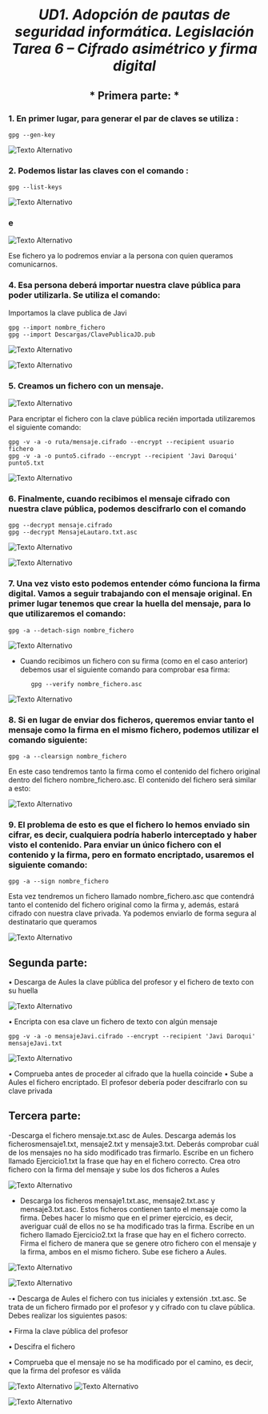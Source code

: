 # <center> *UD1. Adopción de pautas de seguridad informática. Legislación Tarea 6 – Cifrado asimétrico y firma digital* </center>


## <center> * Primera parte: * </center>

### 1. En primer lugar, para generar el par de claves se utiliza :
    gpg --gen-key

![Texto Alternativo](nuevas/1.png)

### 2. Podemos listar las claves con el comando :
    gpg --list-keys

![Texto Alternativo](nuevas/2.png)

### e


![Texto Alternativo](nuevas/3.png)

Ese fichero ya lo podremos enviar a la persona con quien queramos comunicarnos.

### 4. Esa persona deberá importar nuestra clave pública para poder utilizarla. Se utiliza el comando:
Importamos la clave publica de Javi

    gpg --import nombre_fichero
    gpg --import Descargas/ClavePublicaJD.pub 


![Texto Alternativo](nuevas/4.png)


![Texto Alternativo](nuevas/5.png)


### 5. Creamos un fichero con un mensaje.
 
 ![Texto Alternativo](nuevas/6.png)


Para encriptar el fichero con la clave pública recién importada utilizaremos el siguiente
comando:

    gpg -v -a -o ruta/mensaje.cifrado --encrypt --recipient usuario fichero 
    gpg -v -a -o punto5.cifrado --encrypt --recipient 'Javi Daroqui' punto5.txt

 ![Texto Alternativo](nuevas/7.png)



 ### 6. Finalmente, cuando recibimos el mensaje cifrado con nuestra clave pública, podemos descifrarlo con el comando 
 
    gpg --decrypt mensaje.cifrado
    gpg --decrypt MensajeLautaro.txt.asc

![Texto Alternativo](nuevas/8.png)

![Texto Alternativo](nuevas/9.png)

### 7. Una vez visto esto podemos entender cómo funciona la firma digital. Vamos a seguir trabajando con el mensaje original. En primer lugar tenemos que crear la huella del mensaje, para lo que utilizaremos el comando:

    gpg -a --detach-sign nombre_fichero

![Texto Alternativo](nuevas/10.png)

- Cuando recibimos un fichero con su firma (como en el caso anterior) debemos usar el siguiente comando para comprobar esa firma:
    
         gpg --verify nombre_fichero.asc

![Texto Alternativo](nuevas/11.png)

### 8. Si en lugar de enviar dos ficheros, queremos enviar tanto el mensaje como la firma en el mismo fichero, podemos utilizar el comando siguiente:

    gpg -a --clearsign nombre_fichero

En este caso tendremos tanto la firma como el contenido del fichero original dentro del fichero nombre_fichero.asc. El contenido del fichero será similar a esto:


![Texto Alternativo](nuevas/12.png)

### 9. El problema de esto es que el fichero lo hemos enviado sin cifrar, es decir, cualquiera podría haberlo interceptado y haber visto el contenido. Para enviar un único fichero con el contenido y la firma, pero en formato encriptado, usaremos el siguiente comando:

    gpg -a --sign nombre_fichero

Esta vez tendremos un fichero llamado nombre_fichero.asc que contendrá tanto el
contenido del fichero original como la firma y, además, estará cifrado con nuestra clave
privada. Ya podemos enviarlo de forma segura al destinatario que queramos

![Texto Alternativo](nuevas/13.png)


## Segunda parte:
• Descarga de Aules la clave pública del profesor y el fichero de texto con su huella

![Texto Alternativo](nuevas/14.png)

• Encripta con esa clave un fichero de texto con algún mensaje

    gpg -v -a -o mensajeJavi.cifrado --encrypt --recipient 'Javi Daroqui' mensajeJavi.txt 
     

![Texto Alternativo](nuevas/15.png)

• Comprueba antes de proceder al cifrado que la huella coincide
• Sube a Aules el fichero encriptado. El profesor debería poder descifrarlo con su clave privada

## Tercera parte:

-Descarga el fichero mensaje.txt.asc de Aules. Descarga además los ficherosmensaje1.txt, mensaje2.txt y mensaje3.txt. Deberás comprobar cuál de los mensajes no ha sido modificado tras firmarlo. Escribe en un fichero llamado Ejercicio1.txt la frase que hay en el fichero correcto. Crea otro fichero con la
firma del mensaje y sube los dos ficheros a Aules

![Texto Alternativo](nuevas/16.png)

- Descarga los ficheros mensaje1.txt.asc, mensaje2.txt.asc y
mensaje3.txt.asc. Estos ficheros contienen tanto el mensaje como la firma.
Debes hacer lo mismo que en el primer ejercicio, es decir, averiguar cuál de ellos
no se ha modificado tras la firma. Escribe en un fichero llamado Ejercicio2.txt
la frase que hay en el fichero correcto. Firma el fichero de manera que se genere
otro fichero con el mensaje y la firma, ambos en el mismo fichero. Sube ese fichero
a Aules.

![Texto Alternativo](nuevas/17.png)

![Texto Alternativo](nuevas/18.png)



-• Descarga de Aules el fichero con tus iniciales y extensión .txt.asc. Se trata de
un fichero firmado por el profesor y y cifrado con tu clave pública. Debes realizar
los siguientes pasos:

• Firma la clave pública del profesor

• Descifra el fichero

• Comprueba que el mensaje no se ha modificado por el camino, es decir, que
la firma del profesor es válida

![Texto Alternativo](nuevas/22.png)
![Texto Alternativo](nuevas/20.png)


![Texto Alternativo](nuevas/26.png)

